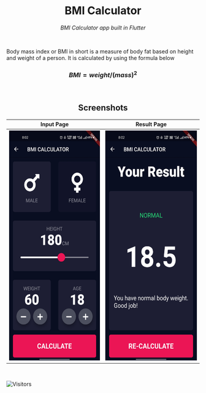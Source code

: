 <p align="center">
 <h1 align="center">BMI Calculator</h1>
 <p align="center"><i>BMI Calculator app built in Flutter</i></p>
</p>
<br>

<p>
Body mass index or BMI in short is a measure of body fat based on height and weight of a person. It is calculated by using the formula below
</p>

### $$BMI = weight/(mass)^2$$
<br>
<p align="center">
<h2 align="center">Screenshots</h2>

<p float="left" align="center">
<table align="center">
 <tr>
  <th>Input Page</th>
  <th>Result Page</th>
 </tr>
 <tr>
  <th>
<img src="/Screenshots/input_page.jpg" style="width:275px ; height:600px"></th><th>
<img src="/Screenshots/result_page.jpg" style="width:275px ; height:600px"></th></tr>
</p></p>
</table>
<br>

![Visitors](https://api.visitorbadge.io/api/visitors?path=https%3A%2F%2Fgithub.com%2Finboxsgk%2Fbmi-calculator-flutter%2F&label=Views&countColor=%23263759)
